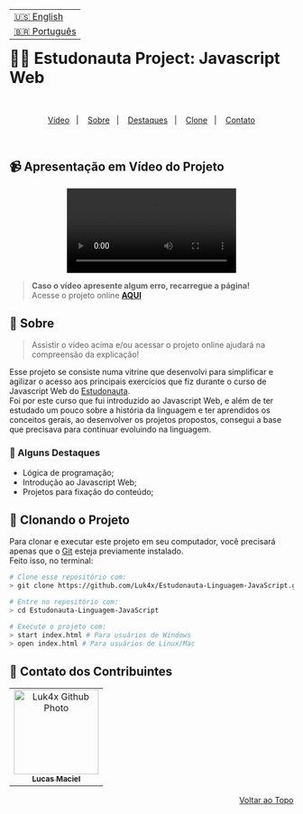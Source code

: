 <table align="right">
  <tr>
    <td>
      <a href="readme-en.md">🇺🇸 English</a>
    </td>
  </tr>
  <tr>
    <td>
      <a href="README.md">🇧🇷 Português</a>
    </td>
  </tr>
</table>
<br>

# 👨‍🚀 Estudonauta Project: Javascript Web

<br>
<p align="center">
  <a href="#-apresentação-em-vídeo-do-projeto">Vídeo</a>&nbsp;&nbsp;&nbsp;|&nbsp;&nbsp;&nbsp;
  <a href="#-sobre">Sobre</a>&nbsp;&nbsp;&nbsp;|&nbsp;&nbsp;&nbsp;
  <a href="#-alguns-destaques">Destaques</a>&nbsp;&nbsp;&nbsp;|&nbsp;&nbsp;&nbsp;
  <a href="#-clonando-o-projeto">Clone</a>&nbsp;&nbsp;&nbsp;|&nbsp;&nbsp;&nbsp;
  <a href="#-contato-dos-contribuintes">Contato</a>
</p>
<br>

## 📹 Apresentação em Vídeo do Projeto
<div align="center">
  <video src="https://user-images.githubusercontent.com/86276393/202055166-14fc409f-da98-44d6-a972-ff19d08d92da.mp4" />
</div>

> **Caso o vídeo apresente algum erro, recarregue a página!**<br>
> Acesse o projeto online **[AQUI](https://luk4x.github.io/Estudonauta-Linguagem-JavaScript/)**

## 📝 Sobre

> Assistir o vídeo acima e/ou acessar o projeto online ajudará na compreensão da explicação!

Esse projeto se consiste numa vitrine que desenvolvi para simplificar e agilizar o acesso aos principais exercícios que fiz durante o curso de Javascript Web do [Estudonauta](https://estudonauta.com).<br>
Foi por este curso que fui introduzido ao Javascript Web, e além de ter estudado um pouco sobre a história da linguagem e ter aprendidos os conceitos gerais, ao desenvolver os projetos propostos, consegui a base que precisava para continuar evoluindo na linguagem.

### 📌 Alguns Destaques

- Lógica de programação;
- Introdução ao Javascript Web;
- Projetos para fixação do conteúdo;

## 📖 Clonando o Projeto

Para clonar e executar este projeto em seu computador, você precisará apenas que o [Git](https://git-scm.com/) esteja previamente instalado.<br>
Feito isso, no terminal:

```bash
# Clone esse repositório com:
> git clone https://github.com/Luk4x/Estudonauta-Linguagem-JavaScript.git

# Entre no repositório com:
> cd Estudonauta-Linguagem-JavaScript

# Execute o projeto com:
> start index.html # Para usuários de Windows
> open index.html # Para usuários de Linux/Mac
```

## 🤝 Contato dos Contribuintes

<table>
  <tr>
    <td align="center">
      <a href="https://www.linkedin.com/in/lucasmacielf/">
        <img src="https://avatars.githubusercontent.com/Luk4x" width="150px;" alt="Luk4x Github Photo"/><br>
        <sub>
          <b>Lucas Maciel</b>
        </sub>
      </a>
    </td>
  </tr>
</table>

<p align="right">
  <a href="#-estudonauta-project-javascript-web">Voltar ao Topo</a>
</p>
